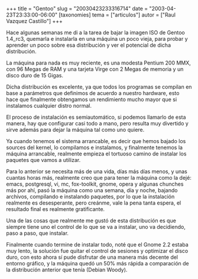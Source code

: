 +++
title = "Gentoo"
slug = "20030423233316714"
date = "2003-04-23T23:33:00-06:00"
[taxonomies]
tema = ["articulos"]
autor = ["Raul Vazquez Castillo"]
+++

Hace algunas semanas me di a la tarea de bajar la imagen ISO de Gentoo
1.4_rc3, quemarla e instalarla en una máquina un poco vieja, para probar
y aprender un poco sobre esa distribución y ver el potencial de dicha
distribución.

La máquina para nada es muy reciente, es una modesta Pentium 200 MMX,
con 96 Megas de RAM y una tarjeta Virge con 2 Megas de memoria y un
disco duro de 15 Gigas.

<!-- more -->
Dicha distribución es excelente, ya que todos los programas se compilan
en base a parámetros que definimos de acuerdo a nuestro hardware, esto
hace que finalmente obtengamos un rendimiento mucho mayor que si
instalamos cualquier distro normal.

El proceso de instalación es semiautomático, si podemos llamarlo de esta
manera, hay que configurar casi todo a mano, pero resulta muy divertido
y sirve además para dejar la máquina tal como uno quiere.

Ya cuando tenemos el sistema arrancable, es decir que hemos bajado los
sources del kernel, lo compilamos e instalamos, y finalmente tenemos la
máquina arrancable, realmente empieza el tortuoso camino de instalar los
paquetes que vamos a utilizar.

Para lo anterior se necesita más de una vida, días más días menos, y
unas cuantas horas más, realmente creo que para tener la máquina como la
dejé: emacs, postgresql, vi, mc, fox-toolkit, gnome, opera y algunas
chunches más por ahí, pasó la máquina como una semana, día y noche,
bajando archivos, compilando e instalando paquetes, por lo que la
instalación realmente es desesperante, pero creánme, vale la pena tanta
espera, el resultado final es realmente gratificante.

Una de las cosas que realmente me gustó de esta distribución es que
siempre tiene uno el control de lo que se va a instalar, uno va
decidiendo, paso a paso, que instalar.

Finalmente cuando termine de instalar todo, noté que el Gnome 2.2 estaba
muy lento, la solución fue quitar el control de sesiones y optimizar el
disco duro, con esto ahora sí pude disfrutar de una manera más decente
del entorno gráfico, y la máquina quedó un 50% más rápida a comparación
de la distribución anterior que tenía (Debian Woody).

